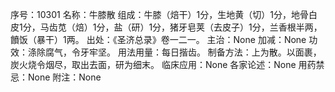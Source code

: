 序号：10301
名称：牛膝散
组成：牛膝（焙干）1分，生地黄（切）1分，地骨白皮1分，马齿苋（焙）1分，盐（研）1分，猪牙皂荚（去皮子）1分，兰香根半两，饙饭（暴干）1两。
出处：《圣济总录》卷一二一。
主治：None
加减：None
功效：涤除腐气，令牙牢坚。
用法用量：每日揩齿。
制备方法：上为散。以面裹，炭火烧令烟尽，取出去面，研为细末。
临床应用：None
各家论述：None
用药禁忌：None
附注：None
